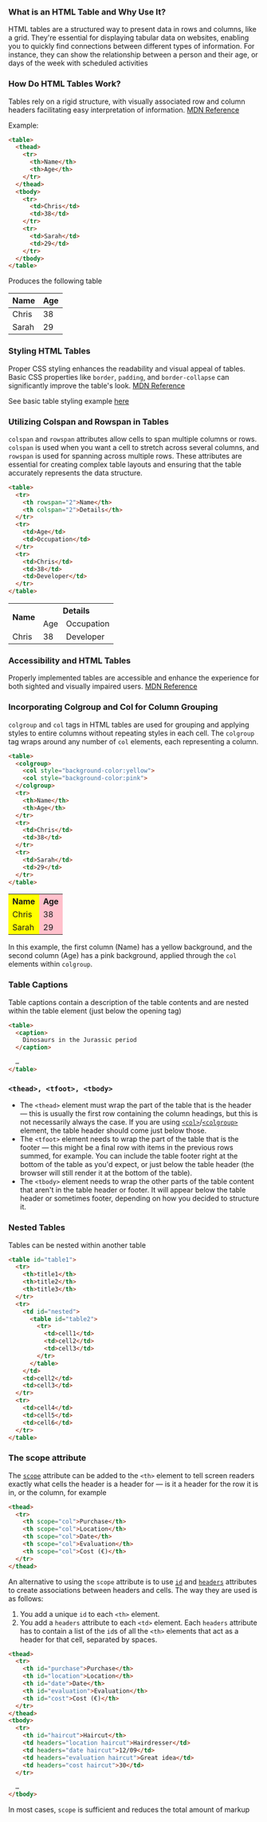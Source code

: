 ### What is an HTML Table and Why Use It?

HTML tables are a structured way to present data in rows and columns, like a grid. They're essential for displaying tabular data on websites, enabling you to quickly find connections between different types of information. For instance, they can show the relationship between a person and their age, or days of the week with scheduled activities​[](https://developer.mozilla.org/en-US/docs/Learn/HTML/Tables/Basics)

### How Do HTML Tables Work?

Tables rely on a rigid structure, with visually associated row and column headers facilitating easy interpretation of information. [MDN Reference](https://developer.mozilla.org/en-US/docs/Learn/HTML/Tables/Basics)

Example:
```html
<table>
  <thead>
    <tr>
      <th>Name</th>
      <th>Age</th>
    </tr>
  </thead>
  <tbody>
    <tr>
      <td>Chris</td>
      <td>38</td>
    </tr>
    <tr>
      <td>Sarah</td>
      <td>29</td>
    </tr>
  </tbody>
</table>

```

Produces the following table
<table>
  <thead>
    <tr>
      <th>Name</th>
      <th>Age</th>
    </tr>
  </thead>
  <tbody>
    <tr>
      <td>Chris</td>
      <td>38</td>
    </tr>
    <tr>
      <td>Sarah</td>
      <td>29</td>
    </tr>
  </tbody>
</table>


### Styling HTML Tables

Proper CSS styling enhances the readability and visual appeal of tables. Basic CSS properties like `border`, `padding`, and `border-collapse` can significantly improve the table's look. [MDN Reference](https://developer.mozilla.org/en-US/docs/Learn/HTML/Tables/Basics)

See basic table styling example [here](obsidian://open?vault=learn-programming-notes&file=Web%20Development%2Fsnippets)
### Utilizing Colspan and Rowspan in Tables

`colspan` and `rowspan` attributes allow cells to span multiple columns or rows. `colspan` is used when you want a cell to stretch across several columns, and `rowspan` is used for spanning across multiple rows. These attributes are essential for creating complex table layouts and ensuring that the table accurately represents the data structure.
```html
<table>
  <tr>
    <th rowspan="2">Name</th>
    <th colspan="2">Details</th>
  </tr>
  <tr>
    <td>Age</td>
    <td>Occupation</td>
  </tr>
  <tr>
    <td>Chris</td>
    <td>38</td>
    <td>Developer</td>
  </tr>
</table>
```
<table>
  <tr>
    <th rowspan="2">Name</th>
    <th colspan="2">Details</th>
  </tr>
  <tr>
    <td>Age</td>
    <td>Occupation</td>
  </tr>
  <tr>
    <td>Chris</td>
    <td>38</td>
    <td>Developer</td>
  </tr>
</table>


### Accessibility and HTML Tables

Properly implemented tables are accessible and enhance the experience for both sighted and visually impaired users. [MDN Reference](https://developer.mozilla.org/en-US/docs/Learn/HTML/Tables/Basics)


### Incorporating Colgroup and Col for Column Grouping

`colgroup` and `col` tags in HTML tables are used for grouping and applying styles to entire columns without repeating styles in each cell. The `colgroup` tag wraps around any number of `col` elements, each representing a column.

```html
<table>
  <colgroup>
    <col style="background-color:yellow">
    <col style="background-color:pink">
  </colgroup>
  <tr>
    <th>Name</th>
    <th>Age</th>
  </tr>
  <tr>
    <td>Chris</td>
    <td>38</td>
  </tr>
  <tr>
    <td>Sarah</td>
    <td>29</td>
  </tr>
</table>
```

<table>
  <colgroup>
    <col style="background-color:yellow">
    <col style="background-color:pink">
  </colgroup>
  <tr>
    <th>Name</th>
    <th>Age</th>
  </tr>
  <tr>
    <td>Chris</td>
    <td>38</td>
  </tr>
  <tr>
    <td>Sarah</td>
    <td>29</td>
  </tr>
</table>

In this example, the first column (Name) has a yellow background, and the second column (Age) has a pink background, applied through the `col` elements within `colgroup`.

### Table Captions

Table captions contain a description of the table contents and are nested within the table element (just below the opening tag)

```html
<table>
  <caption>
    Dinosaurs in the Jurassic period
  </caption>

  …
</table>

```

### `<thead>, <tfoot>, <tbody>`

- The `<thead>` element must wrap the part of the table that is the header — this is usually the first row containing the column headings, but this is not necessarily always the case. If you are using [`<col>`](https://developer.mozilla.org/en-US/docs/Web/HTML/Element/col)/[`<colgroup>`](https://developer.mozilla.org/en-US/docs/Web/HTML/Element/colgroup) element, the table header should come just below those.
- The `<tfoot>` element needs to wrap the part of the table that is the footer — this might be a final row with items in the previous rows summed, for example. You can include the table footer right at the bottom of the table as you'd expect, or just below the table header (the browser will still render it at the bottom of the table).
- The `<tbody>` element needs to wrap the other parts of the table content that aren't in the table header or footer. It will appear below the table header or sometimes footer, depending on how you decided to structure it.


### Nested Tables

Tables can be nested within another table

```html
<table id="table1">
  <tr>
    <th>title1</th>
    <th>title2</th>
    <th>title3</th>
  </tr>
  <tr>
    <td id="nested">
      <table id="table2">
        <tr>
          <td>cell1</td>
          <td>cell2</td>
          <td>cell3</td>
        </tr>
      </table>
    </td>
    <td>cell2</td>
    <td>cell3</td>
  </tr>
  <tr>
    <td>cell4</td>
    <td>cell5</td>
    <td>cell6</td>
  </tr>
</table>

```

### The scope attribute

The [`scope`](https://developer.mozilla.org/en-US/docs/Web/HTML/Element/th#scope) attribute can be added to the `<th>` element to tell screen readers exactly what cells the header is a header for — is it a header for the row it is in, or the column, for example

```html
<thead>
  <tr>
    <th scope="col">Purchase</th>
    <th scope="col">Location</th>
    <th scope="col">Date</th>
    <th scope="col">Evaluation</th>
    <th scope="col">Cost (€)</th>
  </tr>
</thead>

```

An alternative to using the `scope` attribute is to use [`id`](https://developer.mozilla.org/en-US/docs/Web/HTML/Global_attributes#id) and [`headers`](https://developer.mozilla.org/en-US/docs/Web/HTML/Element/td#headers) attributes to create associations between headers and cells. The way they are used is as follows:

1. You add a unique `id` to each `<th>` element.
2. You add a `headers` attribute to each `<td>` element. Each `headers` attribute has to contain a list of the `id`s of all the `<th>` elements that act as a header for that cell, separated by spaces.


```html
<thead>
  <tr>
    <th id="purchase">Purchase</th>
    <th id="location">Location</th>
    <th id="date">Date</th>
    <th id="evaluation">Evaluation</th>
    <th id="cost">Cost (€)</th>
  </tr>
</thead>
<tbody>
  <tr>
    <th id="haircut">Haircut</th>
    <td headers="location haircut">Hairdresser</td>
    <td headers="date haircut">12/09</td>
    <td headers="evaluation haircut">Great idea</td>
    <td headers="cost haircut">30</td>
  </tr>

  …
</tbody>
```

In most cases, `scope` is sufficient and reduces the total amount of markup

